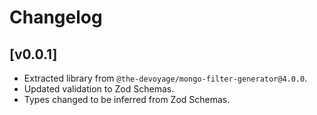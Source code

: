 # Changelog

## [v0.0.1]

- Extracted library from `@the-devoyage/mongo-filter-generator@4.0.0`.
- Updated validation to Zod Schemas.
- Types changed to be inferred from Zod Schemas.

